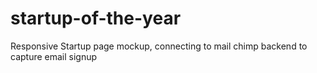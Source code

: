 # startup-of-the-year
Responsive Startup page mockup, connecting to mail chimp backend to capture email signup

